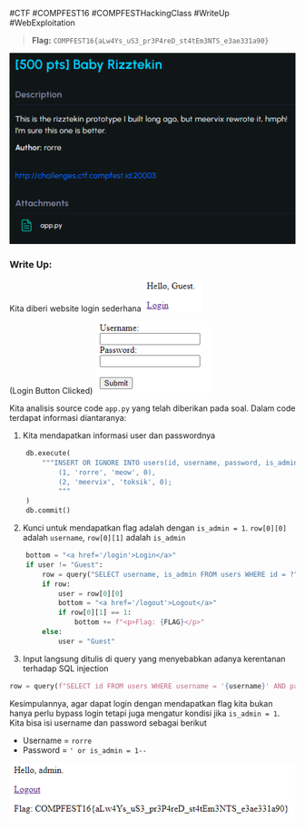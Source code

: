 #CTF #COMPFEST16 #COMPFESTHackingClass #WriteUp #WebExploitation 

>**Flag:** `COMPFEST16{aLw4Ys_uS3_pr3P4reD_st4tEm3NTS_e3ae331a90}`

![babyrizztekin00.png](./img/babyrizztekin00.png)
### Write Up:
Kita diberi website login sederhana
![babyrizztekin01.png](./img/babyrizztekin01.png)

(Login Button Clicked) 
![babyrizztekin02.png](./img/babyrizztekin02.png)

Kita analisis source code `app.py` yang telah diberikan pada soal. Dalam code terdapat informasi diantaranya:
1. Kita mendapatkan informasi user dan passwordnya
```python
    db.execute(
        """INSERT OR IGNORE INTO users(id, username, password, is_admin) VALUES
            (1, 'rorre', 'meow', 0),
            (2, 'meervix', 'toksik', 0);
            """
    )
    db.commit()
```

2. Kunci untuk mendapatkan flag adalah dengan `is_admin = 1`. `row[0][0]` adalah `username`, `row[0][1]` adalah `is_admin`
```python
    bottom = "<a href='/login'>Login</a>"
    if user != "Guest":
        row = query("SELECT username, is_admin FROM users WHERE id = ?", [user])[0]
        if row:
            user = row[0][0]
            bottom = "<a href='/logout'>Logout</a>"
            if row[0][1] == 1:
                bottom += f"<p>Flag: {FLAG}</p>"
        else:
            user = "Guest"
```

3. Input langsung ditulis di query yang menyebabkan adanya kerentanan terhadap SQL injection
```python
row = query(f"SELECT id FROM users WHERE username = '{username}' AND password = '{password}'")[0]
```

Kesimpulannya, agar dapat login dengan mendapatkan flag kita bukan hanya perlu bypass login tetapi juga mengatur kondisi jika `is_admin = 1`. Kita bisa isi username dan password sebagai berikut
- Username = `rorre`
- Password = `' or is_admin = 1--`

![babyrizztekin03.png](./img/babyrizztekin03.png)
